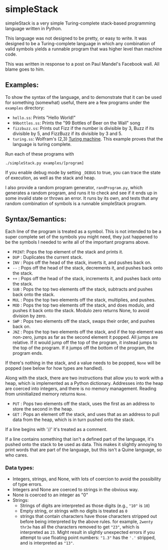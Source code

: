 # simpleStack

simpleStack is a very simple Turing-complete stack-based programming language
written in Python.

This language was not designed to be pretty, or easy to write. It was designed
to be a Turing-complete language in which any combination of valid symbols
yields a runnable program that was higher level than machine code.

This was written in response to a post on Paul Mandel's Facebook wall. All blame
goes to him.


## Examples:

To show the syntax of the language, and to demonstrate that it can be used for
something (somewhat) useful, there are a few programs under the `examples`
directory:

*  `hello.ss`: Prints "Hello World!"
*  `99bottles.ss`: Prints the "99 Bottles of Beer on the Wall" song
*  `fizzbuzz.ss`: Prints out Fizz if the number is divisible by 3, Buzz if its
   divisible by 5, and FizzBuzz if its divisible by 3 and 5.
*  `turing.ss`: Wolfram's (2,3) [Turing
   machine](https://en.wikipedia.org/wiki/Wolfram%27s_2-state_3-symbol_Turing_machine).
    This example proves that the language is turing complete.

Run each of these programs with

```shell
./simpleStack.py examples/[program]
```

If you enable debug mode by setting `_DEBUG` to true, you can trace the state of
execution, as well as the stack and heap.

I also provide a random program generator, `randProgram.py`, which generates a
random program, and runs it to check and see if it ends up in some invalid
state or throws an error. It runs by its own, and tests that any random
combination of symbols is a runnable simpleStack program.

## Syntax/Semantics:

Each line of the program is treated as a symbol. This is not intended to be a
super complete set of the symbols you might need, they just happened to be the
symbols I needed to write all of the important programs above.

 * `PRINT`: Pops the top element of the stack and prints it.
 * `DUP`  : Duplicates the current stack.
 * `INV`  : Pops off the head of the stack, inverts it, and pushes back on.
 * `--`   : Pops off the head of the stack, decrements it, and pushes back onto
            the stack.
 * `++`   : Pops off the head of the stack, increments it, and pushes back onto
            the stack.
 * `SUB`  : Pops the top two elements off the stack, subtracts and pushes back
            onto the stack.
 * `MUL`  : Pops the top two elements off the stack, multiplies, and pushes.
 * `MOD`  : Pops the top two elements off the stack, and does modulo, and pushes
            it back onto the stack. Modulo zero returns None, to avoid division
            by zero.
 * `SWP`  : Pops two elements off the stack, swaps their order, and pushes back
            on.
 * `JNZ`  : Pops the top two elements off the stack, and if the top element was
            non-zero, jumps as far as the second element it popped. All jumps
            are relative. If it would jump off the top of the program, it
            instead jumps to the top of the program. If it jumps off the bottom
            of the program, the program ends.

If there's nothing in the stack, and a value needs to be popped, `None` will be
popped (see below for how types are handled).

Along with the stack, there are two instructions that allow you to work with a
heap, which is implemented as a Python dictionary. Addresses into the heap are
coerced into integers, and there is no memory management. Reading from
uninitialized memory returns `None`.

 * `PUT`  : Pops two elements off the stack, uses the first as an address to
            store the second in the heap.
 * `GET`  : Pops an element off the stack, and uses that as an address to pull
            data from the heap, which is in turn pushed onto the stack.

If a line begins with '//' it's treated as a comment.

If a line contains something that isn't a defined part of the language, it's
pushed onto the stack to be used as data. This makes it slightly annoying to
print words that are part of the language, but this isn't a Quine language, so
who cares.

### Data types:
  * Integers, strings, and None, with lots of coercion to avoid the possibility
    of type errors.
  * Integers and None are coerced to strings in the obvious way.
  * None is coerced to an integer as "0"
  * Strings:
     * Strings of digits are interpreted as those digits (e.g., `"10"` is `10`)
     * Empty string, or strings with no digits is treated as `0`
     * strings that contain characters have those characters stripped out before
      being interpreted by the above rules. for example, `2wenty thr3e` has all
      the characters removed to get `"23"`, which is interpreted as `23`.
      Might result in slightly unexpected errors if you attempt to use floating
      point numbers: `"1.3"` has the `'.'` stripped, and is interpreted as `"13"`.
